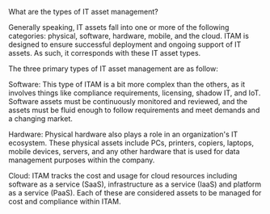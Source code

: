 What are the types of IT asset management?

Generally speaking, IT assets fall into one or more of the following categories: physical, software, hardware, mobile, and the cloud. ITAM is designed to ensure successful deployment and ongoing support of IT assets. As such, it corresponds with these IT asset types.  


The three primary types of IT asset management are as follow:

Software: This type of ITAM is a bit more complex than the others, as it involves things like compliance requirements, licensing, shadow IT, and IoT. Software assets must be continuously monitored and reviewed, and the assets must be fluid enough to follow requirements 
and meet demands and a changing market.

Hardware: Physical hardware also plays a role in an organization's IT ecosystem. These physical assets include PCs, printers, copiers, laptops, mobile devices, servers, and any other hardware that is used for data management purposes within the company.

Cloud: ITAM tracks the cost and usage for cloud resources including software as a service (SaaS), infrastructure as a service (IaaS) and platform as a service (PaaS). Each of these are considered assets to be managed for cost and compliance within ITAM.
